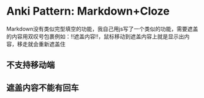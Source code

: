 # Anki Pattern: Markdown+Cloze
Markdown没有类似完型填空的功能，我自己用js写了一个类似的功能，需要遮盖的内容用双叹号包裹例如：!!遮盖内容!!，鼠标移动到遮盖内容上就是显示出内容，移走就会重新遮盖住
## 不支持移动端
## 遮盖内容不能有回车
